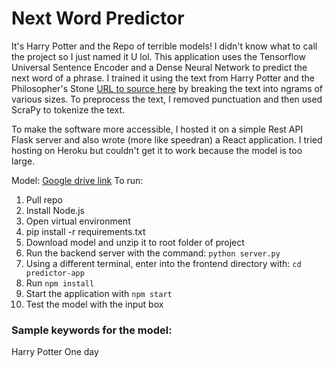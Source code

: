 # Next Word Predictor
It's Harry Potter and the Repo of terrible models! I didn't know what to call the project so I just named it U lol. This application uses the Tensorflow Universal Sentence Encoder and a Dense Neural Network to predict the next word of a phrase. I trained it using the text from Harry Potter and the Philosopher's Stone [URL to source here](https://github.com/formcept/whiteboard/blob/master/nbviewer/notebooks/data/harrypotter/Book%201%20-%20The%20Philosopher's%20Stone.txt) by breaking the text into ngrams of various sizes. To preprocess the text, I removed punctuation and then used ScraPy to tokenize the text.

To make the software more accessible, I hosted it on a simple Rest API Flask server and also wrote (more like speedran) a React application.
I tried hosting on Heroku but couldn't get it to work because the model is too large.

Model: [Google drive link](https://drive.google.com/file/d/1q22zTA4T0v0WcjAMbVTmA35cDirsUJ52/view?usp=sharing)
To run:
1. Pull repo
2. Install Node.js
3. Open virtual environment
4. pip install -r requirements.txt
5. Download model and unzip it to root folder of project
6. Run the backend server with the command: ``` python server.py ```
7. Using a different terminal, enter into the frontend directory with: ``` cd predictor-app ```
8. Run ``` npm install ```
9. Start the application with ``` npm start ```
10. Test the model with the input box

### Sample keywords for the model:
Harry Potter
One day
